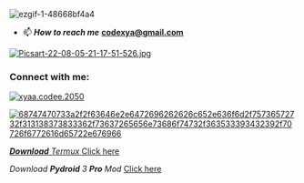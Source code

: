 ![ezgif-1-48668bf4a4](https://user-images.githubusercontent.com/109187416/180635513-95d47962-4b6c-4a30-9a0f-13fc3a6efba4.gif)


- 📫 ***How to _reach_ me*** **codexya@gmail.com**

[![Picsart-22-08-05-21-17-51-526.jpg](https://i.postimg.cc/6qztjNsN/Picsart-22-08-05-21-17-51-526.jpg)](https://postimg.cc/9w460KFx)

<h3 align="left">Connect with me:</h3>
<p align="left">
<a href="https://wa.me/+16143244921" target="blank"><img align="center" src="https://img.shields.io/badge/WhatsApp-25D366?style=for-the-badge&logo=whatsapp&logoColor=white" alt="xyaa.codee.2050"</a>
</p>

![68747470733a2f2f63646e2e6472696262626c652e636f6d2f75736572732f313138373833362f73637265656e73686f74732f363533393432392f70726f6772616d65722e676966](https://user-images.githubusercontent.com/109187416/196032252-055423d5-2e3f-446a-916e-40815885e5f0.gif)

 ***Download*** _Termux_ <a href="https://f-droid.org/en/packages/com.termux/">Click here</a>

_Download_ ***Pydroid*** _3_ ***Pro*** _Mod_ <a href="https://dotmoddroid.blogspot.com/2020/07/Pydroid-3-Premium-APK.html?m=1">Click here</a>
